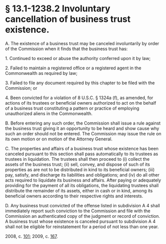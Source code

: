 # § 13.1-1238.2 Involuntary cancellation of business trust existence.

<p>A. The existence of a business trust may be canceled involuntarily by order of the Commission when it finds that the business trust has:</p><p>1. Continued to exceed or abuse the authority conferred upon it by law;</p><p>2. Failed to maintain a registered office or a registered agent in the Commonwealth as required by law;</p><p>3. Failed to file any document required by this chapter to be filed with the Commission; or</p><p>4. Been convicted for a violation of 8 U.S.C. § 1324a (f), as amended, for actions of its trustees or beneficial owners authorized to act on the behalf of a business trust constituting a pattern or practice of employing unauthorized aliens in the Commonwealth.</p><p>B. Before entering any such order, the Commission shall issue a rule against the business trust giving it an opportunity to be heard and show cause why such an order should not be entered. The Commission may issue the rule on its own motion or on motion of the Attorney General.</p><p>C. The properties and affairs of a business trust whose existence has been canceled pursuant to this section shall pass automatically to its trustees as trustees in liquidation. The trustees shall then proceed to (i) collect the assets of the business trust; (ii) sell, convey, and dispose of such of its properties as are not to be distributed in kind to its beneficial owners; (iii) pay, satisfy, and discharge its liabilities and obligations; and (iv) do all other acts required to liquidate its business and affairs. After paying or adequately providing for the payment of all its obligations, the liquidating trustees shall distribute the remainder of its assets, either in cash or in kind, among its beneficial owners according to their respective rights and interests.</p><p>D. Any business trust convicted of the offense listed in subdivision A 4 shall immediately report such conviction to the Commission and file with the Commission an authenticated copy of the judgment or record of conviction. A business trust whose existence is canceled pursuant to subdivision A 4 shall not be eligible for reinstatement for a period of not less than one year.</p><p>2008, c. <a href='http://lis.virginia.gov/cgi-bin/legp604.exe?081+ful+CHAP0101'>101</a>; 2009, c. <a href='http://lis.virginia.gov/cgi-bin/legp604.exe?091+ful+CHAP0167'>167</a>.</p>